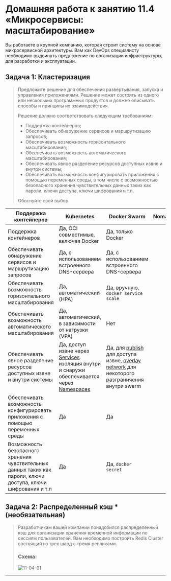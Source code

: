 
# Домашняя работа к занятию 11.4 «Микросервисы: масштабирование»

Вы работаете в крупной компанию, которая строит систему на основе микросервисной архитектуры.
Вам как DevOps специалисту необходимо выдвинуть предложение по организации инфраструктуры, для разработки и эксплуатации.

## Задача 1: Кластеризация

>Предложите решение для обеспечения развертывания, запуска и управления приложениями.
>Решение может состоять из одного или нескольких программных продуктов и должно описывать способы и принципы их взаимодействия.
>
>Решение должно соответствовать следующим требованиям:
>- Поддержка контейнеров;
>- Обеспечивать обнаружение сервисов и маршрутизацию запросов;
>- Обеспечивать возможность горизонтального масштабирования;
>- Обеспечивать возможность автоматического масштабирования;
>- Обеспечивать явное разделение ресурсов доступных извне и внутри системы;
>- Обеспечивать возможность конфигурировать приложения с помощью переменных среды, в том числе с возможностью безопасного хранения чувствительных данных таких как пароли, ключи доступа, ключи шифрования и т.п.
>
>Обоснуйте свой выбор.

| Поддержка контейнеров | Kubernetes | Docker Swarm | Nomad | OpenShift | | |
| --- | --- | --- | --- | --- | --- | --- |
| Поддержка контейнеров | Да, OCI совместимые, включая Docker | Да, только Docker | | | | |
| Обеспечивать обнаружение сервисов и маршрутизацию запросов | Да, с использованием встроенного DNS-сервера | Да, с использованием встроенного DNS-сервера | | | | |
| Обеспечивать возможность горизонтального масштабирования | Да, автоматический (HPA) | Да, вручную, `docker service scale`  | | | | |
| Обеспечивать возможность автоматического масштабирования | Да, автоматический, в зависимости от нагрузки (VPA) | Нет |  | | | |
| Обеспечивать явное разделение ресурсов доступных извне и внутри системы | Да, доступ извне через [Services](https://kubernetes.io/docs/tutorials/kubernetes-basics/expose/expose-intro/) изоляция внутри и снаружи обеспечивается через [Namespaces](https://www.qovery.com/blog/basic-network-isolation-in-kubernetes) | Да, для [publish](https://docs.docker.com/engine/swarm/services/#publish-ports) для доступа извне, [overlay network](https://docs.docker.com/engine/swarm/services/#connect-the-service-to-an-overlay-network) для некоторого разграничения внутри swarm | | | | |
| Обеспечивать возможность конфигурировать приложения с помощью переменных среды | Да | Да | | | | |
| Возможность безопасного хранения чувствительных данных таких как пароли, ключи доступа, ключи шифрования и т.п | [Да](https://kubernetes.io/docs/concepts/configuration/secret/#working-with-secrets) | Да, `docker secret` | | | | |

## Задача 2: Распределенный кэш * (необязательная)

>Разработчикам вашей компании понадобился распределенный кэш для организации хранения временной информации по сессиям пользователей.
>Вам необходимо построить Redis Cluster состоящий из трех шард с тремя репликами.
>
>### Схема:
>
>![11-04-01](https://user-images.githubusercontent.com/1122523/114282923-9b16f900-9a4f-11eb-80aa-61ed09725760.png)

---


